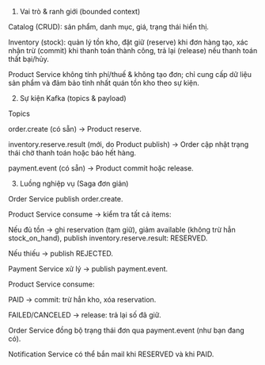 1) Vai trò & ranh giới (bounded context)

Catalog (CRUD): sản phẩm, danh mục, giá, trạng thái hiển thị.

Inventory (stock): quản lý tồn kho, đặt giữ (reserve) khi đơn hàng tạo, xác nhận trừ (commit) khi thanh toán thành công, trả lại (release) nếu thanh toán thất bại/hủy.

Product Service không tính phí/thuế & không tạo đơn; chỉ cung cấp dữ liệu sản phẩm và đảm bảo tính nhất quán tồn kho theo sự kiện.


2) Sự kiện Kafka (topics & payload)

Topics

order.create (có sẵn) → Product reserve.

inventory.reserve.result (mới, do Product publish) → Order cập nhật trạng thái chờ thanh toán hoặc báo hết hàng.

payment.event (có sẵn) → Product commit hoặc release.


3) Luồng nghiệp vụ (Saga đơn giản)

Order Service publish order.create.

Product Service consume → kiểm tra tất cả items:

Nếu đủ tồn → ghi reservation (tạm giữ), giảm available (không trừ hẳn stock_on_hand), publish inventory.reserve.result: RESERVED.

Nếu thiếu → publish REJECTED.

Payment Service xử lý → publish payment.event.

Product Service consume:

PAID → commit: trừ hẳn kho, xóa reservation.

FAILED/CANCELED → release: trả lại số đã giữ.

Order Service đồng bộ trạng thái đơn qua payment.event (như bạn đang có).

Notification Service có thể bắn mail khi RESERVED và khi PAID.